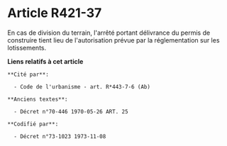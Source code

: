 # Article R421-37

En cas de division du terrain, l'arrêté portant délivrance du permis de construire tient lieu de l'autorisation prévue par la
réglementation sur les lotissements.

**Liens relatifs à cet article**

	**Cité par**:

	  - Code de l'urbanisme - art. R*443-7-6 (Ab)

	**Anciens textes**:

	  - Décret n°70-446 1970-05-26 ART. 25

	**Codifié par**:

	  - Décret n°73-1023 1973-11-08
